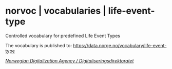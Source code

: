 # norvoc | vocabularies | life-event-type

Controlled vocabulary for predefined Life Event Types

The vocabulary is published to: https://data.norge.no/vocabulary/life-event-type

[_Norwegian Digitalization Agency / Digitaliseringsdirektoratet_](https://digdir.no/)
